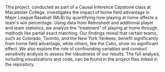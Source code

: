 This project, conducted as part of a Causal Inference Capstone class at Macalester College, investigates the impact of home field advantage in Major League Baseball (MLB) by quantifying how playing at home affects a team's win percentage. Using data from Retrosheet and additional player and team statistics, we analyze the "treatment" of playing at home through methods like partial exact matching. Our findings reveal that certain teams, such as Colorado, Toronto, and the New York Yankees, benefit significantly from home field advantage, while others, like the Cubs, show no significant effect. We also explore the role of confounding variables and conduct sensitivity analysis to assess the robustness of our results. The full analysis, including visualizations and code, can be found in the project files linked in the repository.